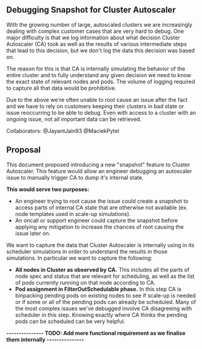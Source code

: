 ## Debugging Snapshot for Cluster Autoscaler

With the growing number of large, autoscaled clusters we are increasingly dealing with complex customer cases that are very hard to debug. One major difficulty is that we log information about what decision Cluster Autoscaler (CA) took as well as the results of various intermediate steps that lead to this decision, but we don't log the data this decision was based on.

The reason for this is that CA is internally simulating the behavior of the entire cluster and to fully understand any given decision we need to know the exact state of relevant nodes and pods. The volume of logging required to capture all that data would be prohibitive.

Due to the above we're often unable to root cause an issue after the fact and we have to rely on customers keeping their clusters in bad state or issue reoccurring to be able to debug. Even with access to a cluster with an ongoing issue, not all important data can be retrieved.

Collaborators: @JayantJain93 @MaciekPytel 

## Proposal

This document proposed introducing a new "snapshot" feature to Cluster Autoscaler. This feature would allow an engineer debugging an autoscaler issue to manually trigger CA to dump it's internal state.

**This would serve two purposes:**
- An engineer trying to root cause the issue could create a snapshot to access parts of internal CA state that are otherwise not available (ex. node templates used in scale-up simulations).
- An oncall or support engineer could capture the snapshot before applying any mitigation to increase the chances of root causing the issue later on.

We want to capture the data that Cluster Autoscaler is internally using in its scheduler simulations in order to understand the results in those simulations. In particular we want to capture the following:
- **All nodes in Cluster as observed by CA.** This includes all the parts of node spec and status that are relevant for scheduling, as well as the list of pods currently running on that node according to CA.
- **Pod assignment in FilterOutSchedulable phase.** In this step CA is binpacking pending pods on existing nodes to see if scale-up is needed or if some or all of the pending pods can already be scheduled. Many of the most complex issues we've debugged involve CA disagreeing with scheduler in this step. Knowing exactly where CA thinks the pending pods can be scheduled can be very helpful.

**--------------- TODO:  Add more functional requirement as we finalise them internally ---------------**

